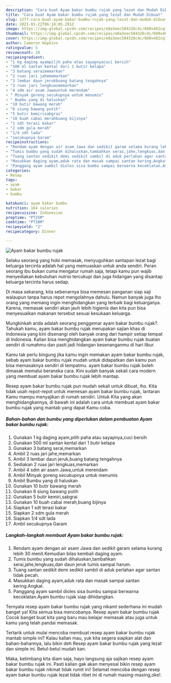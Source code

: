 ```yaml
---
description: "Cara buat Ayam bakar bumbu rujak yang lezat dan Mudah Dibuat"
title: "Cara buat Ayam bakar bumbu rujak yang lezat dan Mudah Dibuat"
slug: 1277-cara-buat-ayam-bakar-bumbu-rujak-yang-lezat-dan-mudah-dibuat
date: 2021-03-22T06:18:05.291Z
image: https://img-global.cpcdn.com/recipes/e8a3eec584326c4c/680x482cq70/ayam-bakar-bumbu-rujak-foto-resep-utama.jpg
thumbnail: https://img-global.cpcdn.com/recipes/e8a3eec584326c4c/680x482cq70/ayam-bakar-bumbu-rujak-foto-resep-utama.jpg
cover: https://img-global.cpcdn.com/recipes/e8a3eec584326c4c/680x482cq70/ayam-bakar-bumbu-rujak-foto-resep-utama.jpg
author: Cameron Hopkins
ratingvalue: 5
reviewcount: 10
recipeingredient:
- "1 kg daging ayampilih paha atau sayapnyacuci bersih"
- "500 ml santan kental dari 1 butir kelapa"
- "3 batang seraimemarkan"
- "2 ruas jari jahememarkan"
- "3 lembar daun jerukbuang batang tengahnya"
- "2 ruas jari lengkuasmemarkan"
- "4 sdm air asam Jawauntuk merendam"
- " Minyak goreng secukupnya untuk menumis"
- " Bumbu yang di haluskan"
- "10 butir bawang merah"
- "6 siung bawang putih"
- "5 butir kemirisabgrai"
- "10 buah cabai merahbuang bijinya"
- "1 sdt terasi bakar"
- "2 sdm gula merah"
- "1/4 sdt lada"
- "secukupnya Garam"
recipeinstructions:
- "Rendam ayam dengan air asam Jawa dan sedikit garam selama kurang lebih 30 menit.Kemudian bilas kembali daging ayam."
- "Tumis bumbu yang sudah dihaluskan,tambahkan serai,jahe,lengkuas,dan daun jeruk tumis sampai harum."
- "Tuang santan sedikit demi sedikit sambil di aduk perlahan agar santan tidak pecah."
- "Masukkan daging ayam,aduk rata dan masak sampai santan kering.Angkat."
- "Panggang ayam sambil dioles sisa bumbu sampai berwarna kecoklatan.Ayam bumbu rujak siap dihidangkan."
categories:
- Resep
tags:
- ayam
- bakar
- bumbu

katakunci: ayam bakar bumbu 
nutrition: 164 calories
recipecuisine: Indonesian
preptime: "PT25M"
cooktime: "PT38M"
recipeyield: "2"
recipecategory: Dinner

---
```



![Ayam bakar bumbu rujak](https://img-global.cpcdn.com/recipes/e8a3eec584326c4c/680x482cq70/ayam-bakar-bumbu-rujak-foto-resep-utama.jpg)

Selaku seorang yang hobi memasak, menyuguhkan santapan lezat bagi keluarga tercinta adalah hal yang memuaskan untuk anda sendiri. Peran seorang ibu bukan cuma mengatur rumah saja, tetapi kamu pun wajib menyediakan kebutuhan nutrisi tercukupi dan juga hidangan yang disantap keluarga tercinta harus sedap.

Di masa  sekarang, kita sebenarnya bisa memesan panganan siap saji walaupun tanpa harus repot mengolahnya dahulu. Namun banyak juga lho orang yang memang ingin menghidangkan yang terbaik bagi keluarganya. Karena, memasak sendiri akan jauh lebih higienis dan kita pun bisa menyesuaikan makanan tersebut sesuai kesukaan keluarga. 



Mungkinkah anda adalah seorang penggemar ayam bakar bumbu rujak?. Tahukah kamu, ayam bakar bumbu rujak merupakan sajian khas di Indonesia yang kini disenangi oleh banyak orang dari hampir setiap tempat di Indonesia. Kalian bisa menghidangkan ayam bakar bumbu rujak buatan sendiri di rumahmu dan pasti jadi hidangan kesenanganmu di hari libur.

Kamu tak perlu bingung jika kamu ingin memakan ayam bakar bumbu rujak, sebab ayam bakar bumbu rujak mudah untuk didapatkan dan kamu pun bisa memasaknya sendiri di tempatmu. ayam bakar bumbu rujak boleh dimasak memalui beraneka cara. Kini sudah banyak sekali cara modern yang membuat ayam bakar bumbu rujak lebih mantap.

Resep ayam bakar bumbu rujak pun mudah sekali untuk dibuat, lho. Kita tidak usah repot-repot untuk memesan ayam bakar bumbu rujak, lantaran Kamu mampu menyajikan di rumah sendiri. Untuk Kita yang akan menghidangkannya, di bawah ini adalah cara untuk membuat ayam bakar bumbu rujak yang mantab yang dapat Kamu coba.

<!--inarticleads1-->

##### Bahan-bahan dan bumbu yang diperlukan dalam pembuatan Ayam bakar bumbu rujak:

1. Gunakan 1 kg daging ayam,pilih paha atau sayapnya,cuci bersih
1. Gunakan 500 ml santan kental dari 1 butir kelapa
1. Gunakan 3 batang serai,memarkan
1. Ambil 2 ruas jari jahe,memarkan
1. Ambil 3 lembar daun jeruk,buang batang tengahnya
1. Sediakan 2 ruas jari lengkuas,memarkan
1. Ambil 4 sdm air asam Jawa,untuk merendam
1. Ambil  Minyak goreng secukupnya untuk menumis
1. Ambil  Bumbu yang di haluskan
1. Gunakan 10 butir bawang merah
1. Gunakan 6 siung bawang putih
1. Gunakan 5 butir kemiri,sabgrai
1. Gunakan 10 buah cabai merah,buang bijinya
1. Siapkan 1 sdt terasi bakar
1. Siapkan 2 sdm gula merah
1. Siapkan 1/4 sdt lada
1. Ambil secukupnya Garam




<!--inarticleads2-->

##### Langkah-langkah membuat Ayam bakar bumbu rujak:

1. Rendam ayam dengan air asam Jawa dan sedikit garam selama kurang lebih 30 menit.Kemudian bilas kembali daging ayam.
1. Tumis bumbu yang sudah dihaluskan,tambahkan serai,jahe,lengkuas,dan daun jeruk tumis sampai harum.
1. Tuang santan sedikit demi sedikit sambil di aduk perlahan agar santan tidak pecah.
1. Masukkan daging ayam,aduk rata dan masak sampai santan kering.Angkat.
1. Panggang ayam sambil dioles sisa bumbu sampai berwarna kecoklatan.Ayam bumbu rujak siap dihidangkan.




Ternyata resep ayam bakar bumbu rujak yang nikamt sederhana ini mudah banget ya! Kita semua bisa mencobanya. Resep ayam bakar bumbu rujak Cocok banget buat kita yang baru mau belajar memasak atau juga untuk kamu yang telah pandai memasak.

Tertarik untuk mulai mencoba membuat resep ayam bakar bumbu rujak mantab simple ini? Kalau kalian mau, yuk kita segera siapkan alat dan bahan-bahannya, lalu bikin deh Resep ayam bakar bumbu rujak yang lezat dan simple ini. Betul-betul mudah kan. 

Maka, ketimbang kita diam saja, hayo langsung aja sajikan resep ayam bakar bumbu rujak ini. Pasti kalian gak akan menyesal bikin resep ayam bakar bumbu rujak nikmat tidak rumit ini! Selamat mencoba dengan resep ayam bakar bumbu rujak lezat tidak ribet ini di rumah masing-masing,oke!.

